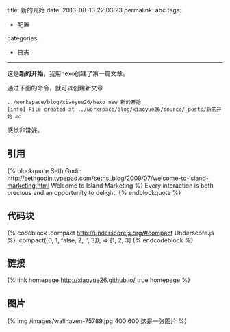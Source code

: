 title: 新的开始
date: 2013-08-13 22:03:23
permalink: abc
tags:
- 配置


categories:
- 日志

---

这是**新的开始**，我用hexo创建了第一篇文章。

通过下面的命令，就可以创建新文章
```{bash}
../workspace/blog/xiaoyue26/hexo new 新的开始
[info] File created at ../workspace/blog/xiaoyue26/source/_posts/新的开始.md
```

感觉非常好。


## 引用
{% blockquote Seth Godin http://sethgodin.typepad.com/seths_blog/2009/07/welcome-to-island-marketing.html Welcome to Island Marketing %}
Every interaction is both precious and an opportunity to delight.
{% endblockquote %}

## 代码块
{% codeblock .compact http://underscorejs.org/#compact Underscore.js %}
.compact([0, 1, false, 2, ‘’, 3]);
=> [1, 2, 3]
{% endcodeblock %}

## 链接
{% link homepage http://xiaoyue26.github.io/ true homepage %}

## 图片
{% img /images/wallhaven-75789.jpg 400 600 这是一张图片 %}
